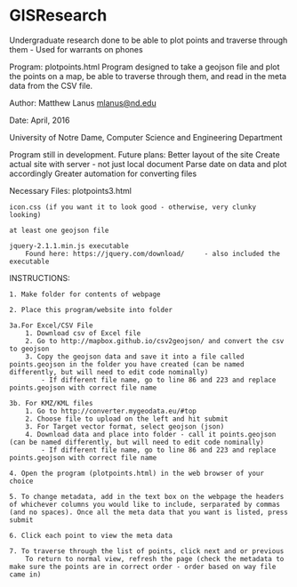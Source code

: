 # GISResearch
Undergraduate research done to be able to plot points and traverse through them - Used for warrants on phones


Program: plotpoints.html
	Program designed to take a geojson file and plot the points on a map, be able to traverse through them, and read in the meta data from the CSV file. 

Author: Matthew Lanus
	mlanus@nd.edu

Date: April, 2016

University of Notre Dame, Computer Science and Engineering Department 

Program still in development. 
Future plans:
	Better layout of the site
		Create actual site with server - not just local document
	Parse date on data and plot accordingly
	Greater automation for converting files
	
Necessary Files: 
	plotpoints3.html
	
	icon.css (if you want it to look good - otherwise, very clunky looking)
	
	at least one geojson file
	
	jquery-2.1.1.min.js executable
		Found here: https://jquery.com/download/     - also included the executable



INSTRUCTIONS:

	1. Make folder for contents of webpage

	2. Place this program/website into folder

	3a.For Excel/CSV File
		1. Download csv of Excel file
		2. Go to http://mapbox.github.io/csv2geojson/ and convert the csv to geojson
		3. Copy the geojson data and save it into a file called points.geojson in the folder you have created (can be named differently, but will need to edit code nominally)
			- If different file name, go to line 86 and 223 and replace points.geojson with correct file name

	3b. For KMZ/KML files
		1. Go to http://converter.mygeodata.eu/#top
		2. Choose file to upload on the left and hit submit
		3. For Target vector format, select geojson (json)
		4. Download data and place into folder - call it points.geojson (can be named differently, but will need to edit code nominally)
			- If different file name, go to line 86 and 223 and replace points.geojson with correct file name

	4. Open the program (plotpoints.html) in the web browser of your choice 
	
	5. To change metadata, add in the text box on the webpage the headers of whichever columns you would like to include, serparated by commas (and no spaces). Once all the meta data that you want is listed, press submit
	
	6. Click each point to view the meta data
	
	7. To traverse through the list of points, click next and or previous
		To return to normal view, refresh the page (check the metadata to make sure the points are in correct order - order based on way file came in)


